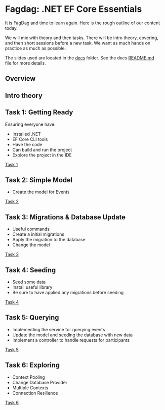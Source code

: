 # Fagdag: .NET EF Core Essentials

It is FagDag and time to learn again.
Here is the rough outline of our content today.

We will mix with theory and then tasks.
There will be intro theory, covering, and then short sessions before a new task.
We want as much hands on practice as much as possible.

The slides used are located in the [docs](docs/slides.md) folder.
See the docs [README.md](docs/README.md) file for more details.

## Overview

## Intro theory

## Task 1: Getting Ready

Ensuring everyone have:

- Installed .NET
- EF Core CLI tools
- Have the code
- Can build and run the project
- Explore the project in the IDE

[Task 1](tasks/1.md)

## Task 2: Simple Model

- Create the model for Events

[Task 2](tasks/2.md)

## Task 3: Migrations & Database Update

- Useful commands
- Create a initial migrations
- Apply the migration to the database
- Change the model

[Task 3](tasks/3.md)

## Task 4: Seeding

- Seed some data
- Install useful library
- Be sure to have applied any migrations before seeding

[Task 4](tasks/4.md)

## Task 5: Querying

- Implementing the service for querying events
- Update the model and seeding the database with new data
- Implement a controller to handle requests for participants

[Task 5](tasks/5.md)

## Task 6: Exploring

- Context Pooling
- Change Database Provider
- Multiple Contexts
- Connection Resilience

[Task 6](tasks/6.md)
